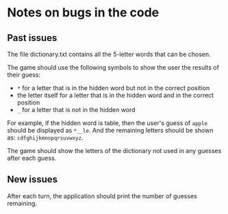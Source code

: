 # Notes on bugs in the code

## Past issues
The file dictionary.txt contains all the 5-letter words that can be chosen.

The game should use the following symbols to show the user the results of their guess:
-   `*` for a letter that is in the hidden word but not in the correct position
-   the letter itself for a letter that is in the hidden word and in the correct position
-  `_` for a letter that is not in the hidden word

For example, if the hidden word is table, then the user's guess of `apple` should be displayed as `*__le`.
And the remaining letters should be shown as: `cdfghijkmnopqrsuvwxyz`.

The game should show the letters of the dictionary not used in any 
guesses after each guess.
## New issues

After each turn, the application should print the number of guesses remaining.


